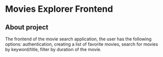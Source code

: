 # Movies Explorer Frontend

## About project

The frontend of the movie search application, the user has the following options: authentication, creating a list of favorite movies, search for movies by keyword/title, filter by duration of the movie. 

<!-- Адрес домена сервера: `https://api.kolenmov.students.students.nomoredomains.icu`
Адрес веб-старицы: `https://kolenmov.students.nomoredomains.icu/` -->


